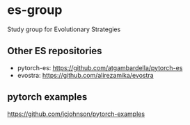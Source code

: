 # es-group
Study group for Evolutionary Strategies


## Other ES repositories
- pytorch-es: https://github.com/atgambardella/pytorch-es
- evostra: https://github.com/alirezamika/evostra

## pytorch examples
https://github.com/jcjohnson/pytorch-examples




